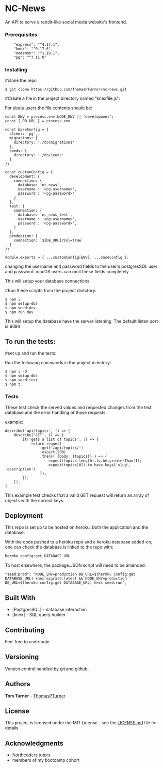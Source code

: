 # NC-News

An API to serve a reddit-like social media website's frontend.

### Prerequisites

```
    "express": "^4.17.1",
    "knex": "^0.17.6",
    "nodemon": "^1.19.1",
    "pg": "^7.11.0"

```

### Installing

#clone the repo

```
$ git clone https://github.com/ThomasPTurner/nc-news.git
```

#Create a file in the project directory named "knexfile.js":

For ubutu users the file contents should be:

```
const ENV = process.env.NODE_ENV || 'development';
const { DB_URL } = process.env

const baseConfig = {
  client: 'pg',
  migrations: {
    directory: './db/migrations'
  },
  seeds: {
    directory: './db/seeds'
  }
};

const customConfig = {
  development: {
    connection: {
      database: 'nc_news',
      username : '<pg-username>',
      password : '<pg-password>'
    }
  },
  test: {
    connection: {
      database: 'nc_news_test',
      username : '<pg-username>',
      password : '<pg-password>',
    }
  },
  production: {
    connection: `${DB_URL}?ssl=true`
  }
};

module.exports = { ...customConfig[ENV], ...baseConfig };
```
changing the username and password fields to the user's postgresSQL user and password.
macOS users can omit these fields completely.

This will setup your database connections.

#Run these scripts from the project directory: 

```
$ npm i
$ npm setup-dbs
$ npm seed:dev
$ npm run dev
```

This will setup the database have the server listening. The default listen port is 9090


## To run the tests:

#set up and run the tests:

Run the following commands in the project directory:

```
$ npm i -D
$ npm setup-dbs
$ npm seed:test
$ npm t
```


### Tests

These test check the served values and requested changes from the test database and the error handling of those requests.

example:
```
describe('api/topics', () => {
    describe('GET', () => {
        it('gets a list of topics', () => {
            return request
                .get('/api/topics/')
                .expect(200)
                .then(( {body: {topics}} ) => {
                    expect(topics.length).to.be.greaterThan(1);
                    expect(topics[0]).to.have.keys('slug', 'description')
                });
        });
    });
}
```
This example test checks that a valid GET request will return an array of objects with the correct keys.

## Deployment

This repo is set up to be hosted on heroku, both the application and the database. 

With the code pushed to a heroku repo and a heroku database added-on, one can check the database is linked to the repo with:

```bash
heroku config:get DATABASE_URL
```

To host elsewhere, the package.JSON script will need to be amended:
```
"seed:prod": "NODE_ENV=production DB_URL=$(heroku config:get DATABASE_URL) knex migrate:latest && NODE_ENV=production DB_URL=$(heroku config:get DATABASE_URL) knex seed:run",
```

## Built With

* [PostgresSQL] - database interaction
* [knex] - SQL query builder

## Contributing

Feel free to contribute.

## Versioning

Version control handled by git and github.

## Authors

**Tom Turner** - [ThomasPTurner](https://github.com/ThomasPTurner/)

## License

This project is licensed under the MIT License - see the [LICENSE.md](LICENSE.md) file for details

## Acknowledgments

* Northcoders tutors
* members of my bootcamp cohort

